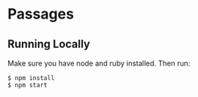 # Passages

## Running Locally

Make sure you have node and ruby installed. Then run:

    $ npm install
    $ npm start
